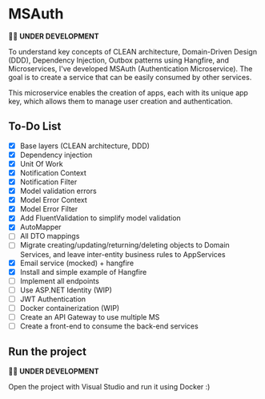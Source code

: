 # MSAuth

👨‍💻 **UNDER DEVELOPMENT**

To understand key concepts of CLEAN architecture, Domain-Driven Design (DDD), Dependency Injection, Outbox patterns using Hangfire, and Microservices, I've developed MSAuth (Authentication Microservice). The goal is to create a service that can be easily consumed by other services.

This microservice enables the creation of apps, each with its unique app key, which allows them to manage user creation and authentication.

## To-Do List

- [X] Base layers (CLEAN architecture, DDD)
- [x] Dependency injection
- [X] Unit Of Work
- [X] Notification Context
- [X] Notification Filter
- [X] Model validation errors
- [X] Model Error Context
- [X] Model Error Filter
- [X] Add FluentValidation to simplify model validation
- [X] AutoMapper
- [ ] All DTO mappings
- [ ] Migrate creating/updating/returning/deleting objects to Domain Services, and leave inter-entity business rules to AppServices
- [X] Email service (mocked) + hangfire
- [X] Install and simple example of Hangfire
- [ ] Implement all endpoints
- [ ] Use ASP.NET Identity (WIP)
- [ ] JWT Authentication
- [ ] Docker containerization (WIP)
- [ ] Create an API Gateway to use multiple MS
- [ ] Create a front-end to consume the back-end services

## Run the project

👨‍💻 **UNDER DEVELOPMENT**

Open the project with Visual Studio and run it using Docker :)